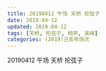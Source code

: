 ```yaml
---
title: 20190412 午场 天桥 抡弦子
date: 2019-04-12
updated: 2019-04-12
tags: [天桥, 抡弦子, 相声, 高峰]
categories: (2019)己亥年场次
---
```

20190412 午场 天桥 抡弦子